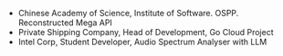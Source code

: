 - Chinese Academy of Science, Institute of Software. OSPP. Reconstructed Mega API
- Private Shipping Company, Head of Development, Go Cloud Project
- Intel Corp, Student Developer, Audio Spectrum Analyser with LLM 